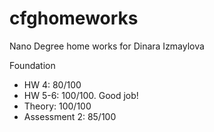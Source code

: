 # cfghomeworks

Nano Degree home works for Dinara Izmaylova

Foundation
* HW 4: 80/100
* HW 5-6: 100/100. Good job! 
* Theory: 100/100
* Assessment 2: 85/100

